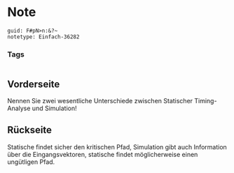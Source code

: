 # Note
```
guid: F#pN>n:&?~
notetype: Einfach-36282
```

### Tags
```
```

## Vorderseite
Nennen Sie zwei wesentliche Unterschiede zwischen Statischer Timing-Analyse und Simulation!

## Rückseite
Statische findet sicher den kritischen Pfad, Simulation gibt auch Information über die Eingangsvektoren, statische findet möglicherweise einen ungütligen Pfad.
